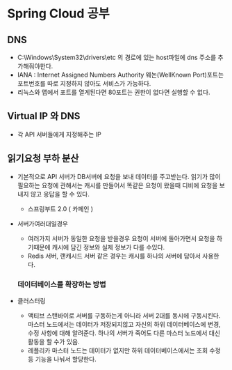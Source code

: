 # Spring Cloud 공부

## DNS
- C:\Windows\System32\drivers\etc 의 경로에 있는 host파일에 dns 주소를 추가해줘야한다.
- IANA : Internet Assigned Numbers Authority 웨논(WellKnown Port)포트는 포트번호를 따로 지정하지 않아도 서비스가 가능하다.
- 리눅스와 맵에서 포트를 열게된다면 80포트는 권한이 없다면 실행할 수 없다.

## Virtual IP 와 DNS
- 각 API 서버들에게 지정해주는 IP

## 읽기요청 부하 분산
- 기본적으로 API 서버가 DB서버에 요청을 보내 데이터를 주고받는다. 읽기가 많이 필요하는 요청에 관해서는
캐시를 만들어서 똑같은 요청이 왔을때 디비에 요청을 보내지 않고 응답을 할 수 있다.
  - 스프링부트 2.0 ( 카페인 )

- 서버가여러대일경우
    - 여러가지 서버가 동일한 요청을 받을경우 요청이 서버에 돌아가면서 요청을 하기때문에 캐시에 담긴 정보와 실제 정보가 다를 수있다.
  - Redis 서버, 랜캐시드 서버 같은 경우는 캐시를 하나의 서버에 담아서 사용한다.
  
  ### 데이터베이스를 확장하는 방법

- 클러스터링

  - 액티브 스탠바이로 서버를 구동하는게 아니라 서버 2대를 동시에 구동시킨다. 마스터 노드에서는 데이터가 저장되지않고
  자신의 하위 데이터베이스에 변경,수정 사항에 대해 알려준다. 하나의 서버가 죽어도 다른 마스터 노드에서 대신 활동을 할 수가 있음.
  - 레플리카 마스터 노드는 데이터가 없지만 하위 데이터베이스에서는 조회 수정 등 기능을 나눠서 할당한다.


